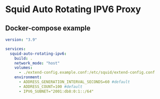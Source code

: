 # Squid Auto Rotating IPV6 Proxy

## Docker-compose example

```yml
version: "3.9"

services:
  squid-auto-rotating-ipv6:
    build: .
    network_mode: "host"
    volumes:
      - ./extend-config.example.conf:/etc/squid/extend-config.conf
    environment:
      - ADDRESS_GENERATION_INTERVAL_SECONDS=60 #default
      - ADDRESS_COUNT=100 #default
      - IPV6_SUBNET="2001:db8:0:1::/64"
```
